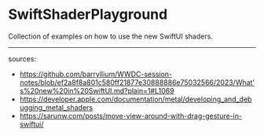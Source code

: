#  SwiftShaderPlayground

Collection of examples on how to use the new SwiftUI shaders.

------


sources:
- https://github.com/barryllium/WWDC-session-notes/blob/ef2a8f8a801c580ff21877e30888886e75032566/2023/What's%20new%20in%20SwiftUI.md?plain=1#L1069
- https://developer.apple.com/documentation/metal/developing_and_debugging_metal_shaders
- https://sarunw.com/posts/move-view-around-with-drag-gesture-in-swiftui/
